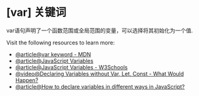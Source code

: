 <!--
 * @Author: capybarato 1023536640@qq.com
 * @Date: 2024-10-27 15:25:12
 * @LastEditors: capybarato 1023536640@qq.com
 * @LastEditTime: 2024-10-27 15:37:09
 * @FilePath: \roadMapPro\src\data\roadmaps\javascript\content\100-var.md
 * @Description: 这是默认设置,请设置`customMade`, 打开koroFileHeader查看配置 进行设置: https://github.com/OBKoro1/koro1FileHeader/wiki/%E9%85%8D%E7%BD%AE
-->
# [var] 关键词

var语句声明了一个函数范围或全局范围的变量，可以选择将其初始化为一个值.

Visit the following resources to learn more:

- [@article@var keyword - MDN](https://developer.mozilla.org/en-US/docs/Web/JavaScript/Reference/Statements/var)
- [@article@JavaScript Variables](https://javascript.info/variables)
- [@article@JavaScript Variables - W3Schools](https://www.w3schools.com/js/js_variables.asp)
- [@video@Declaring Variables without Var, Let, Const - What Would Happen?](https://www.youtube.com/watch?v=6UAKBYpUC-Y)
- [@article@How to declare variables in different ways in JavaScript?](https://www.geeksforgeeks.org/how-to-declare-variables-in-different-ways-in-javascript/)
